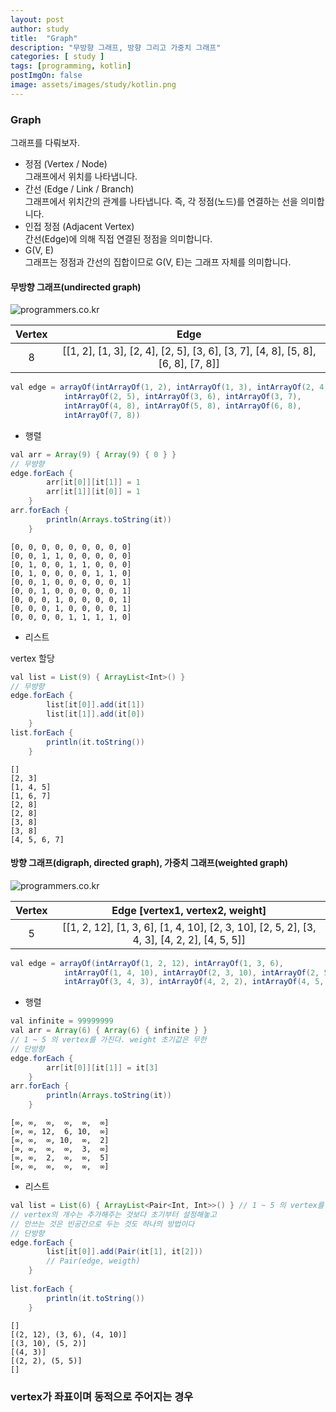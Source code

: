 ```yaml
---
layout: post
author: study
title:  "Graph"
description: "무방향 그래프, 방향 그리고 가중치 그래프"
categories: [ study ]
tags: [programming, kotlin]
postImgOn: false
image: assets/images/study/kotlin.png
---
```


### Graph
그래프를 다뤄보자.

- 정점 (Vertex / Node) <br>
    그래프에서 위치를 나타냅니다.
- 간선 (Edge / Link / Branch) <br>
    그래프에서 위치간의 관계를 나타냅니다. 즉, 각 정점(노드)를 연결하는 선을 의미합니다.
- 인접 정점 (Adjacent Vertex) <br>
    간선(Edge)에 의해 직접 연결된 정점을 의미합니다.
- G(V, E) <br>
    그래프는 정점과 간선의 집합이므로 G(V, E)는 그래프 자체를 의미합니다.



#### 무방향 그래프(undirected graph)

<div class="card h-100 my-u-padding"><div class="insertcover"><div class=""><img class="inserturl" src="{{ site.baseurl }}/assets/images/study/Graph.png" alt="programmers.co.kr"/></div></div></div>

| Vertex |	Edge | 
| :---: | :---: | 
| 8 | [[1, 2], [1, 3], [2, 4], [2, 5], [3, 6], [3, 7], [4, 8], [5, 8], [6, 8], [7, 8]] |

```java
val edge = arrayOf(intArrayOf(1, 2), intArrayOf(1, 3), intArrayOf(2, 4),
            intArrayOf(2, 5), intArrayOf(3, 6), intArrayOf(3, 7),
            intArrayOf(4, 8), intArrayOf(5, 8), intArrayOf(6, 8), 
            intArrayOf(7, 8))
```

- 행렬

```java
val arr = Array(9) { Array(9) { 0 } }
// 무뱡향
edge.forEach {
        arr[it[0]][it[1]] = 1 
        arr[it[1]][it[0]] = 1
    }
arr.forEach {
        println(Arrays.toString(it))
    }
```
```
[0, 0, 0, 0, 0, 0, 0, 0, 0]
[0, 0, 1, 1, 0, 0, 0, 0, 0]
[0, 1, 0, 0, 1, 1, 0, 0, 0]
[0, 1, 0, 0, 0, 0, 1, 1, 0]
[0, 0, 1, 0, 0, 0, 0, 0, 1]
[0, 0, 1, 0, 0, 0, 0, 0, 1]
[0, 0, 0, 1, 0, 0, 0, 0, 1]
[0, 0, 0, 1, 0, 0, 0, 0, 1]
[0, 0, 0, 0, 1, 1, 1, 1, 0]
```

- 리스트

vertex 할당

```java
val list = List(9) { ArrayList<Int>() }
// 무뱡향
edge.forEach {
        list[it[0]].add(it[1])
        list[it[1]].add(it[0])
    }
list.forEach {
        println(it.toString())
    }
```
```
[]
[2, 3]
[1, 4, 5]
[1, 6, 7]
[2, 8]
[2, 8]
[3, 8]
[3, 8]
[4, 5, 6, 7]
```

#### 방향 그래프(digraph, directed graph), 가중치 그래프(weighted graph)

<div class="card h-100 my-u-padding"><div class="insertcover"><div class=""><img class="inserturl" src="{{ site.baseurl }}/assets/images/study/Weighted_Direction_Graph.png" alt="programmers.co.kr"/></div></div></div>


| Vertex |	Edge [vertex1, vertex2, weight] | 
| :---: | :---: | 
| 5 | [[1, 2, 12], [1, 3, 6], [1, 4, 10], [2, 3, 10], [2, 5, 2], [3, 4, 3], [4, 2, 2], [4, 5, 5]] |

```java
val edge = arrayOf(intArrayOf(1, 2, 12), intArrayOf(1, 3, 6), 
            intArrayOf(1, 4, 10), intArrayOf(2, 3, 10), intArrayOf(2, 5, 2),
            intArrayOf(3, 4, 3), intArrayOf(4, 2, 2), intArrayOf(4, 5, 5))
```

- 행렬

```java
val infinite = 99999999
val arr = Array(6) { Array(6) { infinite } } 
// 1 ~ 5 의 vertex를 가진다. weight 초기값은 무한
// 단방향
edge.forEach {
        arr[it[0]][it[1]] = it[3]
    }
arr.forEach {
        println(Arrays.toString(it))
    }
```
```
[∞, ∞,  ∞,  ∞,  ∞,  ∞]
[∞, ∞, 12,  6, 10,  ∞]
[∞, ∞,  ∞, 10,  ∞,  2]
[∞, ∞,  ∞,  ∞,  3,  ∞]
[∞, ∞,  2,  ∞,  ∞,  5]
[∞, ∞,  ∞,  ∞,  ∞,  ∞]
```

- 리스트

```java
val list = List(6) { ArrayList<Pair<Int, Int>>() } // 1 ~ 5 의 vertex를 가진다.
// vertex의 개수는 추가해주는 것보다 초기부터 설정해놓고 
// 안쓰는 것은 빈공간으로 두는 것도 하나의 방법이다
// 단방향
edge.forEach {
        list[it[0]].add(Pair(it[1], it[2]))
        // Pair(edge, weigth)
    }
    
list.forEach {
        println(it.toString())
    }
```
```
[]
[(2, 12), (3, 6), (4, 10)]
[(3, 10), (5, 2)]
[(4, 3)]
[(2, 2), (5, 5)]
[]
```


### vertex가 좌표이며 동적으로 주어지는 경우


